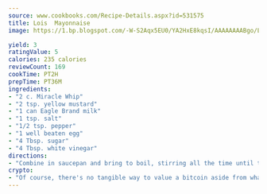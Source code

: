 ```yaml
---
source: www.cookbooks.com/Recipe-Details.aspx?id=531575
title: Lois  Mayonnaise
image: https://1.bp.blogspot.com/-W-S2Aqx5EU0/YA2HxE8kqsI/AAAAAAAABgo/LNxJ2X_rvYgPNsplYMgQNjuwxaZ0e3pQQCLcBGAsYHQ/s320/17.png

yield: 3
ratingValue: 5
calories: 235 calories
reviewCount: 169
cookTime: PT2H
prepTime: PT36M
ingredients:
- "2 c. Miracle Whip"
- "2 tsp. yellow mustard"
- "1 can Eagle Brand milk"
- "1 tsp. salt"
- "1/2 tsp. pepper"
- "1 well beaten egg"
- "4 Tbsp. sugar"
- "4 Tbsp. white vinegar"
directions:
- "Combine in saucepan and bring to boil, stirring all the time until thick."
crypto:
- "Of course, there's no tangible way to value a bitcoin aside from what someone else believes it is worth."
---
```

